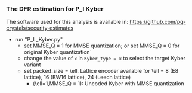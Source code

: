 ### The DFR estimation for P_l Kyber 

The software used for this analysis is available in: https://github.com/pq-crystals/security-estimates
- run "P_L_Kyber.py"
  - set MMSE_Q = 1 for MMSE quantization; or set MMSE_Q = 0 for original Kyber quantization`
  - change the value of `x` in `Kyber_type = x` to select the target Kyber variant
  - set packed_size = \ell. Lattice encoder available for \ell = 8 (E8 lattice), 16 (BW16 lattice), 24 (Leech lattice)
    - (\ell=1,MMSE_Q = 1): Uncoded Kyber with MMSE quantization
  
  
